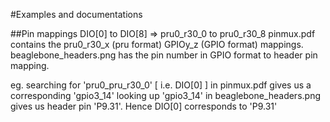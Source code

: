 #Examples and documentations

##Pin mappings
DIO[0] to DIO[8] => pru0_r30_0 to pru0_r30_8
pinmux.pdf contains the pru0_r30_x (pru format) GPIOy_z (GPIO format) mappings.
beaglebone_headers.png has the pin number in GPIO format to header pin mapping.

eg. searching for 'pru0_pru_r30_0' [ i.e. DIO[0] ] in pinmux.pdf gives us a corresponding 'gpio3_14'
looking up 'gpio3_14' in beaglebone_headers.png gives us header pin 'P9.31'. 
Hence DIO[0] corresponds to 'P9.31'

